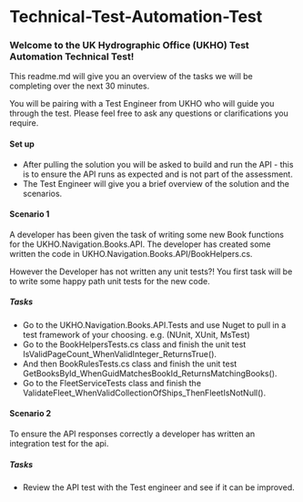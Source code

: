 # Technical-Test-Automation-Test

### Welcome to the UK Hydrographic Office (UKHO) Test Automation Technical Test!

This readme.md will give you an overview of the tasks we will be completing over the next 30 minutes.

You will be pairing with a Test Engineer from UKHO who will guide you through the test. Please feel free to ask any questions or clarifications you require.

#### Set up
* After pulling the solution you will be asked to build and run the API - this is to ensure the API runs as expected and is not part of the assessment.
* The Test Engineer will give you a brief overview of the solution and the scenarios.

#### Scenario 1

A developer has been given the task of writing some new Book functions for the UKHO.Navigation.Books.API. 
The developer has created some written the code in UKHO.Navigation.Books.API/BookHelpers.cs.

However the Developer has not written any unit tests?! You first task will be to write some happy path unit tests for the new code.

##### Tasks

* Go to the UKHO.Navigation.Books.API.Tests and use Nuget to pull in a test framework of your choosing. e.g. (NUnit, XUnit, MsTest)
* Go to the BookHelpersTests.cs class and finish the unit test IsValidPageCount_WhenValidInteger_ReturnsTrue().
* And then BookRulesTests.cs class and finish the unit test GetBooksById_WhenGuidMatchesBookId_ReturnsMatchingBooks().
* Go to the FleetServiceTests class and finish the  ValidateFleet_WhenValidCollectionOfShips_ThenFleetIsNotNull().


#### Scenario 2

To ensure the API responses correctly a developer has written an integration test for the api.

##### Tasks

* Review the API test with the Test engineer and see if it can be improved. 



